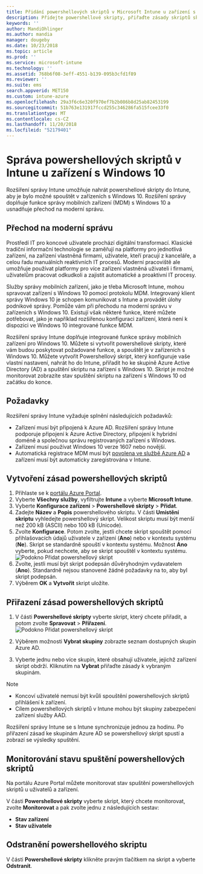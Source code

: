 ```yaml
---
title: Přidání powershellových skriptů v Microsoft Intune u zařízení s Windows 10 – Azure | Microsoft Docs
description: Přidejte powershellové skripty, přiřaďte zásady skriptů skupinám Azure Active Directory, použijte sestavy k monitorování skriptů a podívejte se na postup pro odstranění skriptů, které jste přidali na zařízení s Windows 10 v Microsoft Intune.
keywords: ''
author: MandiOhlinger
ms.author: mandia
manager: dougeby
ms.date: 10/23/2018
ms.topic: article
ms.prod: ''
ms.service: microsoft-intune
ms.technology: ''
ms.assetid: 768b6f08-3eff-4551-b139-095b3cfd1f89
ms.reviewer: ''
ms.suite: ems
search.appverid: MET150
ms.custom: intune-azure
ms.openlocfilehash: 29a3f6c6e320f970ef7b2b086b8d25ab82453199
ms.sourcegitcommit: 51b763e131917fccd255c346286fa515fcee33f0
ms.translationtype: MT
ms.contentlocale: cs-CZ
ms.lasthandoff: 11/20/2018
ms.locfileid: "52179401"
---
```

# <a name="manage-powershell-scripts-in-intune-for-windows-10-devices"></a>Správa powershellových skriptů v Intune u zařízení s Windows 10
Rozšíření správy Intune umožňuje nahrát powershellové skripty do Intune, aby je bylo možné spouštět v zařízeních s Windows 10. Rozšíření správy doplňuje funkce správy mobilních zařízení (MDM) s Windows 10 a usnadňuje přechod na moderní správu.

## <a name="moving-to-modern-management"></a>Přechod na moderní správu
Prostředí IT pro koncové uživatele prochází digitální transformací. Klasické tradiční informační technologie se zaměřují na platformy pro jednotlivá zařízení, na zařízení vlastněná firmami, uživatele, kteří pracují z kanceláře, a celou řadu manuálních reaktivních IT procesů. Moderní pracoviště ale umožňuje používat platformy pro více zařízení vlastněná uživateli i firmami, uživatelům pracovat odkudkoli a zajistit automatické a proaktivní IT procesy. 

Služby správy mobilních zařízení, jako je třeba Microsoft Intune, mohou spravovat zařízení s Windows 10 pomocí protokolu MDM. Integrovaný klient správy Windows 10 je schopen komunikovat s Intune a provádět úlohy podnikové správy. Pomůže vám při přechodu na moderní správu v zařízeních s Windows 10. Existují však některé funkce, které můžete potřebovat, jako je například rozšířenou konfiguraci zařízení, která není k dispozici ve Windows 10 integrované funkce MDM.

Rozšíření správy Intune doplňuje integrované funkce správy mobilních zařízení pro Windows 10. Můžete si vytvořit powershellové skripty, které vám budou poskytovat požadované funkce, a spouštět je v zařízeních s Windows 10. Můžete vytvořit Powershellový skript, který konfiguruje vaše vlastní nastavení, nahrát ho do Intune, přiřadit ho ke skupině Azure Active Directory (AD) a spuštění skriptu na zařízení s Windows 10. Skript je možné monitorovat zobrazíte stav spuštění skriptu na zařízení s Windows 10 od začátku do konce.

## <a name="prerequisites"></a>Požadavky
Rozšíření správy Intune vyžaduje splnění následujících požadavků:
- Zařízení musí být připojená k Azure AD. Rozšíření správy Intune podporuje připojení k Azure Active Directory, připojení k hybridní doméně a společnou správu registrovaných zařízení s Windows.
- Zařízení musí používat Windows 10 verze 1607 nebo novější.
- Automatická registrace MDM musí být [povolena ve službě Azure AD](https://docs.microsoft.com/intune/windows-enroll#enable-windows-10-automatic-enrollment) a zařízení musí být automaticky zaregistrována v Intune.

## <a name="create-a-powershell-script-policy"></a>Vytvoření zásad powershellových skriptů 
1. Přihlaste se k [portálu Azure Portal](https://portal.azure.com).
2. Vyberte **Všechny služby**, vyfiltrujte **Intune** a vyberte **Microsoft Intune**.
3. Vyberte **Konfigurace zařízení** > **Powershellové skripty** > **Přidat**.
4. Zadejte **Název** a **Popis** powershellového skriptu. V části **Umístění skriptu** vyhledejte powershellový skript. Velikost skriptu musí být menší než 200 kB (ASCII) nebo 100 kB (Unicode).
5. Zvolte **Konfigurace**. Potom zvolte, jestli chcete skript spouštět pomocí přihlašovacích údajů uživatele v zařízení (**Ano**) nebo v kontextu systému (**Ne**). Skript se standardně spouští v kontextu systému. Možnost **Ano** vyberte, pokud nechcete, aby se skript spouštěl v kontextu systému. 
  ![Podokno Přidat powershellový skript](./media/mgmt-extension-add-script.png)
6. Zvolte, jestli musí být skript podepsán důvěryhodným vydavatelem (**Ano**). Standardně nejsou stanovené žádné požadavky na to, aby byl skript podepsán. 
7. Výběrem **OK** a **Vytvořit** skript uložíte.

## <a name="assign-a-powershell-script-policy"></a>Přiřazení zásad powershellových skriptů
1. V části **Powershellové skripty** vyberte skript, který chcete přiřadit, a potom zvolte **Spravovat** > **Přiřazení**.
  ![Podokno Přidat powershellový skript](./media/mgmt-extension-assignments.png)
 
2. Výběrem možnosti **Vybrat skupiny** zobrazte seznam dostupných skupin Azure AD. 
3. Vyberte jednu nebo více skupin, které obsahují uživatele, jejichž zařízení skript obdrží. Kliknutím na **Vybrat** přiřaďte zásady k vybraným skupinám.

> [!NOTE]
> - Koncoví uživatelé nemusí být kvůli spouštění powershellových skriptů přihlášení k zařízení. 
> - Cílem powershellových skriptů v Intune mohou být skupiny zabezpečení zařízení služby AAD.

Rozšíření správy Intune se s Intune synchronizuje jednou za hodinu. Po přiřazení zásad ke skupinám Azure AD se powershellový skript spustí a zobrazí se výsledky spuštění. 
 
## <a name="monitor-run-status-for-powershell-scripts"></a>Monitorování stavu spuštění powershellových skriptů
Na portálu Azure Portal můžete monitorovat stav spuštění powershellových skriptů u uživatelů a zařízení.

V části **Powershellové skripty** vyberte skript, který chcete monitorovat, zvolte **Monitorovat** a pak zvolte jednu z následujících sestav:
   - **Stav zařízení**
   - **Stav uživatele**

## <a name="delete-a-powershell-script"></a>Odstranění powershellového skriptu
V části **Powershellové skripty** klikněte pravým tlačítkem na skript a vyberte **Odstranit**.

